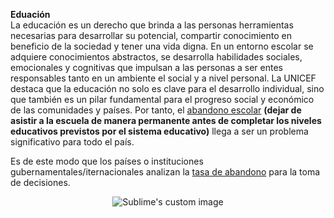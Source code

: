 **Eduación**  
La educación es un derecho que brinda a las personas herramientas necesarias para desarrollar su potencial, compartir conocimiento en beneficio de la sociedad y tener una vida digna. En un entorno escolar se adquiere conocimientos abstractos, se desarrolla habilidades sociales, emocionales y cognitivas que impulsan a las personas a ser entes responsables tanto en un ambiente el social y a nivel personal. La UNICEF destaca que la educación no solo es clave para el desarrollo individual, sino que también es un pilar fundamental para el progreso social y económico de las comunidades y países. Por tanto, el [abandono escolar](https://github.com/Mariuxi17/Proyecto_final/blob/ba70fce79e5a8c170f00faa98c3771b32d43a70d/2_Abandono_escolar.md) **(dejar de asistir a la escuela de manera permanente antes de completar los niveles educativos previstos por el sistema educativo)** llega a ser un problema significativo para todo el país. 

Es de este modo que los países o instituciones gubernamentales/iternacionales analizan la [tasa de abandono](https://github.com/Mariuxi17/Proyecto_final/blob/1303a11e702a4260c49f66c5e2862a155e7bf6bb/3_Tasa_de_abandono.md) para la toma de decisiones.

<p align="center">
  <img src="[https://github.com/waldyr/Sublime-Installer/blob/master/sublime_text.png](https://github.com/user-attachments/assets/a4a45cc7-7433-497f-b5b1-b255628e2c4a)?raw=true" alt="Sublime's custom image"/>
</p>

